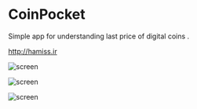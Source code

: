 # CoinPocket
Simple app for understanding last price of digital coins .




http://hamiss.ir

![screen](http://oi66.tinypic.com/293acxu.jpg)

![screen](http://oi67.tinypic.com/9ko6zb.jpg)

![screen](http://oi65.tinypic.com/xr88x.jpg)

